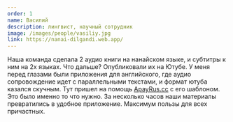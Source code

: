 ```yaml
---
order: 1
name: Василий
description: лингвист, научный сотрудник
image: /images/people/vasiliy.jpg
link: https://nanai-dilgandi.web.app/
---
```


Наша команда сделала 2 аудио книги на нанайском языке, и субтитры к ним на 2х языках. Что дальше? Опубликовали их на Ютубе. У меня перед глазами были приложения для английского, где аудио сопровождение идет с параллельными текстами, и формат ютуба казался скучным. Тут пришел на помощь [ApayRus.cc](https://ApayRus.cc) с его шаблоном. Это было именно то что нужно. За несколько часов наши материалы превратились в удобное приложение. Максимум пользы для всех причастных.
